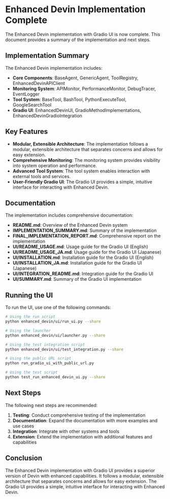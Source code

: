 # Enhanced Devin Implementation Complete

The Enhanced Devin implementation with Gradio UI is now complete. This document provides a summary of the implementation and next steps.

## Implementation Summary

The Enhanced Devin implementation includes:

- **Core Components**: BaseAgent, GenericAgent, ToolRegistry, EnhancedDevinAPIClient
- **Monitoring System**: APIMonitor, PerformanceMonitor, DebugTracer, EventLogger
- **Tool System**: BaseTool, BashTool, PythonExecuteTool, GoogleSearchTool
- **Gradio UI**: EnhancedDevinUI, GradioMethodImplementations, EnhancedDevinGradioIntegration

## Key Features

- **Modular, Extensible Architecture**: The implementation follows a modular, extensible architecture that separates concerns and allows for easy extension.
- **Comprehensive Monitoring**: The monitoring system provides visibility into system operation and performance.
- **Advanced Tool System**: The tool system enables interaction with external tools and services.
- **User-Friendly Gradio UI**: The Gradio UI provides a simple, intuitive interface for interacting with Enhanced Devin.

## Documentation

The implementation includes comprehensive documentation:

- **README.md**: Overview of the Enhanced Devin system
- **IMPLEMENTATION_SUMMARY.md**: Summary of the implementation
- **FINAL_IMPLEMENTATION_REPORT.md**: Comprehensive report on the implementation
- **UI/README_USAGE.md**: Usage guide for the Gradio UI (English)
- **UI/README_USAGE_JA.md**: Usage guide for the Gradio UI (Japanese)
- **UI/INSTALLATION.md**: Installation guide for the Gradio UI (English)
- **UI/INSTALLATION_JA.md**: Installation guide for the Gradio UI (Japanese)
- **UI/INTEGRATION_README.md**: Integration guide for the Gradio UI
- **UI/SUMMARY.md**: Summary of the Gradio UI implementation

## Running the UI

To run the UI, use one of the following commands:

```bash
# Using the run script
python enhanced_devin/ui/run_ui.py --share

# Using the launcher
python enhanced_devin/ui/launcher.py --share

# Using the test integration script
python enhanced_devin/ui/test_integration.py --share

# Using the public URL script
python run_gradio_ui_with_public_url.py

# Using the test script
python test_run_enhanced_devin_ui.py --share
```

## Next Steps

The following next steps are recommended:

1. **Testing**: Conduct comprehensive testing of the implementation
2. **Documentation**: Expand the documentation with more examples and use cases
3. **Integration**: Integrate with other systems and tools
4. **Extension**: Extend the implementation with additional features and capabilities

## Conclusion

The Enhanced Devin implementation with Gradio UI provides a superior version of Devin with enhanced capabilities. It follows a modular, extensible architecture that separates concerns and allows for easy extension. The Gradio UI provides a simple, intuitive interface for interacting with Enhanced Devin.
